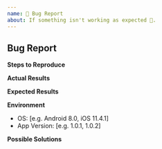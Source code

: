 ```yaml
---
name: 🐛 Bug Report
about: If something isn't working as expected 🤔.
---
```


## Bug Report

<!-- describe the issue, mention related issues if known -->

**Steps to Reproduce**

<!-- e.g. url and list of interactions needed to get into that state -->

**Actual Results**

<!-- A screenshot, almost always! -->

**Expected Results**

<!-- description of what should happen / how it should look -->

**Environment**

- OS: [e.g. Android 8.0, iOS 11.4.1]
- App Version: [e.g. 1.0.1, 1.0.2]

<!--
How to see the app version:
iOS: Settings -> Republik
Android: Menu -> Drag App Icon onto App Info or go to the Google Play Store search «Republik Magazin», update & then fill in version written there
-->

**Possible Solutions**

<!-- only if you have suggestions on a fix for the bug -->

<!-- please add the bug label -->

<!-- thank you -->
